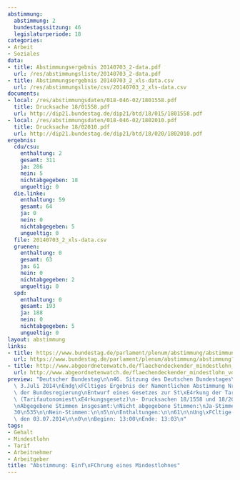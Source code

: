 ```yaml
---
abstimmung:
  abstimmung: 2
  bundestagssitzung: 46
  legislaturperiode: 18
categories:
- Arbeit
- Soziales
data:
- title: Abstimmungsergebnis 20140703_2-data.pdf
  url: /res/abstimmungsliste/20140703_2-data.pdf
- title: Abstimmungsergebnis 20140703_2_xls-data.csv
  url: /res/abstimmungsliste/csv/20140703_2_xls-data.csv
documents:
- local: /res/abstimmungsdaten/018-046-02/1801558.pdf
  title: Drucksache 18/01558.pdf
  url: http://dip21.bundestag.de/dip21/btd/18/015/1801558.pdf
- local: /res/abstimmungsdaten/018-046-02/1802010.pdf
  title: Drucksache 18/02010.pdf
  url: http://dip21.bundestag.de/dip21/btd/18/020/1802010.pdf
ergebnis:
  cdu/csu:
    enthaltung: 2
    gesamt: 311
    ja: 286
    nein: 5
    nichtabgegeben: 18
    ungueltig: 0
  die.linke:
    enthaltung: 59
    gesamt: 64
    ja: 0
    nein: 0
    nichtabgegeben: 5
    ungueltig: 0
  file: 20140703_2_xls-data.csv
  gruenen:
    enthaltung: 0
    gesamt: 63
    ja: 61
    nein: 0
    nichtabgegeben: 2
    ungueltig: 0
  spd:
    enthaltung: 0
    gesamt: 193
    ja: 188
    nein: 0
    nichtabgegeben: 5
    ungueltig: 0
layout: abstimmung
links:
- title: https://www.bundestag.de/parlament/plenum/abstimmung/abstimmung?id=290
  url: https://www.bundestag.de/parlament/plenum/abstimmung/abstimmung?id=290
- title: http://www.abgeordnetenwatch.de/flaechendeckender_mindestlohn_von_8_50_euro-1105-627.html
  url: http://www.abgeordnetenwatch.de/flaechendeckender_mindestlohn_von_8_50_euro-1105-627.html
preview: "Deutscher Bundestag\n\n46. Sitzung des Deutschen Bundestages\nam Donnerstag,\
  \ 3.Juli 2014\nEndg\xFCltiges Ergebnis der Namentlichen Abstimmung Nr. 2\n\nGesetzentwurf\
  \ der Bundesregierung\nEntwurf eines Gesetzes zur St\xE4rkung der Tarifautonomie\
  \ (Tarifautonomiest\xE4rkungsgesetz)\n- Drucksachen 18/1558 und 18/2010 (neu) -\n\
  \nAbgegebene Stimmen insgesamt:\nNicht abgegebene Stimmen:\nJa-Stimmen:\n\n601\n\
  30\n535\n\nNein-Stimmen:\n\n5\n\nEnthaltungen:\n\n61\n\nUng\xFCltige:\n\nBerlin,\
  \ den 03.07.2014\n\n0\n\nBeginn: 13:00\nEnde: 13:03\n"
tags:
- Gehalt
- Mindestlohn
- Tarif
- Arbeitnehmer
- Arbeitgeber
title: "Abstimmung: Einf\xFChrung eines Mindestlohnes"
---
```

